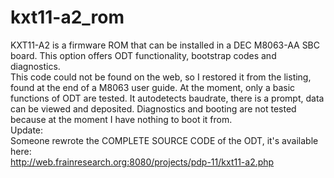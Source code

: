 # kxt11-a2_rom
KXT11-A2 is a firmware ROM that can be installed in a DEC M8063-AA SBC board. This option offers ODT functionality, bootstrap codes and diagnostics.\
This code could not be found on the web, so I restored it from the listing, found at the end of a M8063 user guide. At the moment, only a basic functions of ODT are tested. It autodetects baudrate, there is a prompt, data can be viewed and deposited. Diagnostics and booting are not tested because at the moment I have nothing to boot it from.\
Update:\
Someone rewrote the COMPLETE SOURCE CODE of the ODT, it's available here:\
http://web.frainresearch.org:8080/projects/pdp-11/kxt11-a2.php
